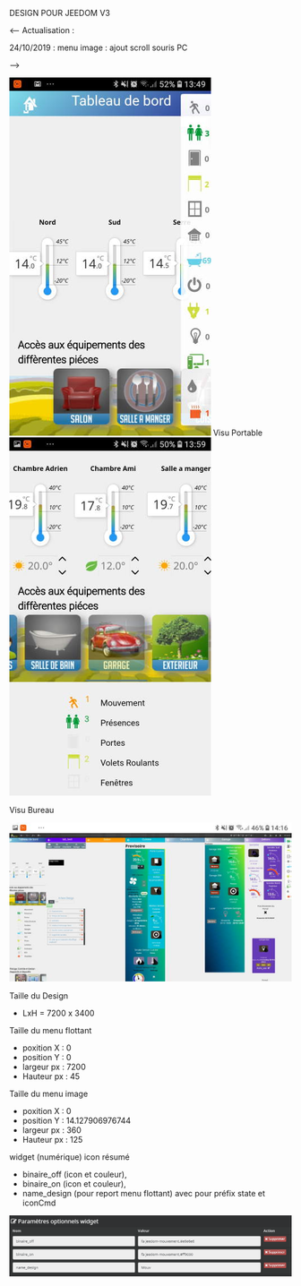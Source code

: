 DESIGN POUR JEEDOM V3

<-- Actualisation :

24/10/2019 : menu image : ajout scroll souris PC

-->

<img src="Doc/Screenshot_20191020-134959_Chrome.jpg" /> Visu Portable
<img src="Doc/Screenshot_20191020-135921_Chrome.jpg" />

Visu Bureau

<img src="Doc/Screenshot_20191020-141623_Chrome.jpg" />

Taille du Design
* LxH = 7200 x 3400

Taille du menu flottant
* poxition X : 0
* position Y : 0
* largeur px : 7200
* Hauteur px : 45

Taille du menu image
* poxition X : 0
* position Y : 14.127906976744
* largeur px : 360
* Hauteur px : 125

widget (numérique) icon résumé
* binaire_off (icon et couleur), 
* binaire_on (icon et couleur), 
* name_design (pour report menu flottant) avec pour préfix state et iconCmd

<img src="Param_icon_resum.png" />


